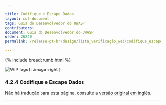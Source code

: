 ```yaml
---

title: Codifique e Escape Dados
layout: col-document
tags: Guia do Desenvolvedor do OWASP
contributors:
document: Guia do Desenvolvedor do OWASP
order: 26240
permalink: /release-pt-br/design/lista_verificação_web/codifique_escape_dados/

---
```


{% include breadcrumb.html %}

<style type="text/css">
.image-right {
  height: 180px;
  display: block;
  margin-left: auto;
  margin-right: auto;
  float: right;
}
</style>

![WIP logo](../../../../assets/images/dg_wip.png "Trabalho em andamento"){: .image-right }

### 4.2.4 Codifique e Escape Dados

Não há tradução para esta página, consulte a [versão original em inglês][release060204].

----

[release060204]: https://github.com/OWASP/www-project-developer-guide/blob/main/draft/06-design/02-web-app-checklist/04-encode-escape-data.md
